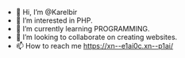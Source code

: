 - 👋 Hi, I’m @Karelbir
- 👀 I’m interested in PHP.
- 🌱 I’m currently learning PROGRAMMING.
- 💞️ I’m looking to collaborate on creating websites.
- 📫 How to reach me https://xn--e1ai0c.xn--p1ai/

<!---
Karelbir/Karelbir is a ✨ special ✨ repository because its `README.md` (this file) appears on your GitHub profile.
You can click the Preview link to take a look at your changes.
--->
